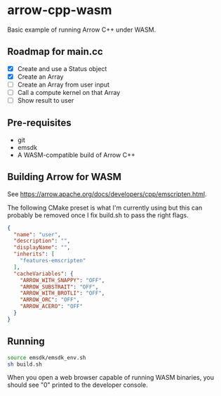 # arrow-cpp-wasm

Basic example of running Arrow C++ under WASM.

## Roadmap for main.cc

- [x] Create and use a Status object
- [x] Create an Array
- [ ] Create an Array from user input
- [ ] Call a compute kernel on that Array
- [ ] Show result to user

## Pre-requisites

- git
- emsdk
- A WASM-compatible build of Arrow C++

## Building Arrow for WASM

See <https://arrow.apache.org/docs/developers/cpp/emscripten.html>.

The following CMake preset is what I'm currently using but this can probably be removed once I fix build.sh to pass the right flags.

```json
{
  "name": "user",
  "description": "",
  "displayName": "",
  "inherits": [
    "features-emscripten"
  ],
  "cacheVariables": {
    "ARROW_WITH_SNAPPY": "OFF",
    "ARROW_SUBSTRAIT": "OFF",
    "ARROW_WITH_BROTLI": "OFF",
    "ARROW_ORC": "OFF",
    "ARROW_ACERO": "OFF"
  }
}
```

## Running

```sh
source emsdk/emsdk_env.sh
sh build.sh
```

When you open a web browser capable of running WASM binaries, you should see "0"
printed to the developer console.

